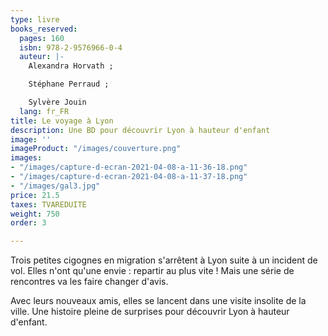```yaml
---
type: livre
books_reserved:
  pages: 160
  isbn: 978-2-9576966-0-4
  auteur: |-
    Alexandra Horvath ;

    Stéphane Perraud ;

    Sylvère Jouin
  lang: fr_FR
title: Le voyage à Lyon
description: Une BD pour découvrir Lyon à hauteur d'enfant
image: ''
imageProduct: "/images/couverture.png"
images:
- "/images/capture-d-ecran-2021-04-08-a-11-36-18.png"
- "/images/capture-d-ecran-2021-04-08-a-11-37-18.png"
- "/images/gal3.jpg"
price: 21.5
taxes: TVAREDUITE
weight: 750
order: 3

---
```

Trois petites cigognes en migration s'arrêtent à Lyon suite à un incident de vol. Elles n'ont qu'une envie : repartir au plus vite ! Mais une série de rencontres va les faire changer d'avis.

Avec leurs nouveaux amis, elles se lancent dans une visite insolite de la ville. Une histoire pleine de surprises pour découvrir Lyon à hauteur d'enfant.